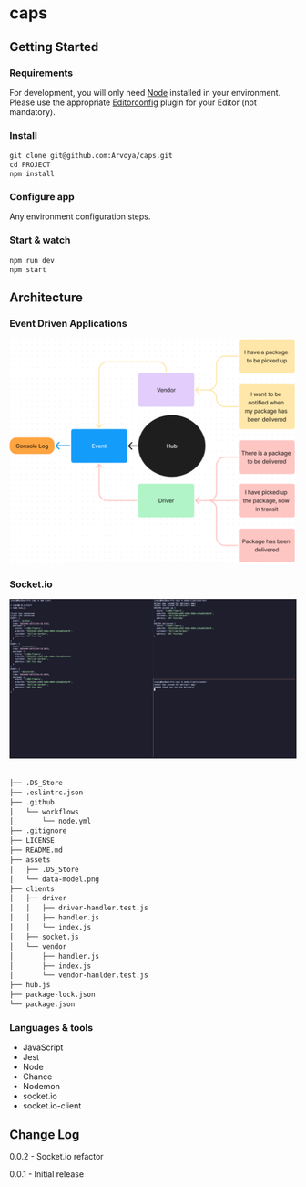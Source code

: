 # caps

## Getting Started

### Requirements

For development, you will only need [Node](http://nodejs.org/) installed in your
environment.
Please use the appropriate [Editorconfig](http://editorconfig.org/) plugin for your
Editor (not mandatory).

### Install

    git clone git@github.com:Arvoya/caps.git
    cd PROJECT
    npm install

### Configure app

Any environment configuration steps.

### Start & watch

    npm run dev
    npm start

## Architecture

### Event Driven Applications

![Architecture](./assets/data-model.png)

### Socket.io

![Socket.io](./assets/socket.io.png)

```bash

├── .DS_Store
├── .eslintrc.json
├── .github
│   └── workflows
│       └── node.yml
├── .gitignore
├── LICENSE
├── README.md
├── assets
│   ├── .DS_Store
│   └── data-model.png
├── clients
│   ├── driver
│   │   ├── driver-handler.test.js
│   │   ├── handler.js
│   │   └── index.js
│   ├── socket.js
│   └── vendor
│       ├── handler.js
│       ├── index.js
│       └── vendor-hanlder.test.js
├── hub.js
├── package-lock.json
└── package.json
```

### Languages & tools

* JavaScript
* Jest
* Node
* Chance
* Nodemon
* socket.io
* socket.io-client

## Change Log

0.0.2 - Socket.io refactor

0.0.1 - Initial release
